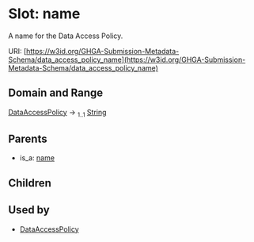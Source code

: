 
# Slot: name


A name for the Data Access Policy.

URI: [https://w3id.org/GHGA-Submission-Metadata-Schema/data_access_policy_name](https://w3id.org/GHGA-Submission-Metadata-Schema/data_access_policy_name)


## Domain and Range

[DataAccessPolicy](DataAccessPolicy.md) &#8594;  <sub>1..1</sub> [String](types/String.md)

## Parents

 *  is_a: [name](name.md)

## Children


## Used by

 * [DataAccessPolicy](DataAccessPolicy.md)
